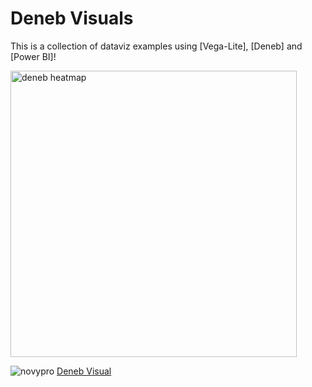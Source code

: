# Deneb Visuals

This is a collection of dataviz examples using [Vega-Lite], [Deneb] and [Power BI]!

<img width="458" alt="deneb heatmap" src="https://github.com/SunoMath/Deneb/assets/87825065/1bcfe147-945c-48fd-81b1-f70bd53b03a2">

![novypro](https://github.com/SunoMath/Deneb/assets/87825065/57071dea-72ad-4c69-b1b2-34241f7f6460)
[Deneb Visual](https://github.com/SunoMath/Deneb/assets/87825065/d4332f86-ab82-492a-95cd-0ebb90107bbe)
